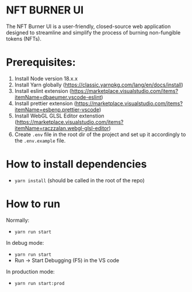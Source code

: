 # NFT BURNER UI

The NFT Burner UI is a user-friendly, closed-source web application designed to streamline and simplify the process of burning non-fungible tokens (NFTs).

# Prerequisites:

1. Install Node version 18.x.x
2. Install Yarn globally (https://classic.yarnpkg.com/lang/en/docs/install)
3. Install eslint extension (https://marketplace.visualstudio.com/items?itemName=dbaeumer.vscode-eslint)
4. Install prettier extension (https://marketplace.visualstudio.com/items?itemName=esbenp.prettier-vscode)
5. Install WebGL GLSL Editor extenstion (https://marketplace.visualstudio.com/items?itemName=raczzalan.webgl-glsl-editor)
6. Create `.env` file in the root dir of the project and set up it accordingly to the `.env.example` file.

# How to install dependencies

-   `yarn install` (should be called in the root of the repo)

# How to run

Normally:

-   `yarn run start`

In debug mode:

-   `yarn run start`
-   Run -> Start Debugging (F5) in the VS code

In production mode:

-   `yarn run start:prod`
